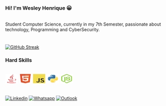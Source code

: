 ### Hi! I'm Wesley Henrique 😀

<br>
Student Computer Science, currently in my 7th Semester, passionate about technology, Programming and CyberSecurity.
<br/>

###
#

[![GitHub Streak](https://streak-stats.demolab.com/?user=Whwesley1998)](https://git.io/streak-stats)


### Hard Skills


<div style="display: inline_block"><br>
  <img align="center" alt="Java" height="30" width="40" src="https://raw.githubusercontent.com/devicons/devicon/master/icons/java/java-plain.svg">
  <img align="center" alt="HTML" height="30" width="40" src="https://raw.githubusercontent.com/devicons/devicon/master/icons/html5/html5-original.svg">
  <img align="center" alt="JavaScript" height="30" width="40" src="https://raw.githubusercontent.com/devicons/devicon/master/icons/javascript/javascript-original.svg">
  <img align="center" alt="Python" height="30" width="40" src="https://raw.githubusercontent.com/devicons/devicon/master/icons/python/python-original.svg">
  <img align="center" alt="Node.js" height="30" width="40" src="https://raw.githubusercontent.com/devicons/devicon/master/icons/nodejs/nodejs-original.svg">

</div>


###
#



[![Linkedin](https://img.shields.io/badge/LinkedIn-0077B5?style=for-the-badge&logo=linkedin&logoColor=white)](https://www.linkedin.com/in/wesley-henrique-15857419b/)
[![Whatsapp](https://img.shields.io/badge/WhatsApp-25D366?style=for-the-badge&logo=whatsapp&logoColor=white)](https://wa.me/5511974788391)
[![Outlook](https://img.shields.io/badge/Microsoft_Outlook-0078D4?style=for-the-badge&logo=microsoft-outlook&logoColor=white)](wesley.chenrique98@hotmail.com)
